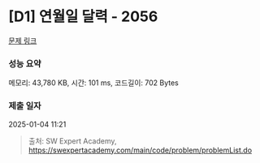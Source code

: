 # [D1] 연월일 달력 - 2056 

[문제 링크](https://swexpertacademy.com/main/code/problem/problemDetail.do?contestProbId=AV5QLkdKAz4DFAUq) 

### 성능 요약

메모리: 43,780 KB, 시간: 101 ms, 코드길이: 702 Bytes

### 제출 일자

2025-01-04 11:21



> 출처: SW Expert Academy, https://swexpertacademy.com/main/code/problem/problemList.do